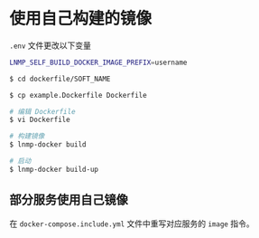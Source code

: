 # 使用自己构建的镜像

`.env` 文件更改以下变量

```bash
LNMP_SELF_BUILD_DOCKER_IMAGE_PREFIX=username
```

```bash
$ cd dockerfile/SOFT_NAME

$ cp example.Dockerfile Dockerfile

# 编辑 Dockerfile
$ vi Dockerfile

# 构建镜像
$ lnmp-docker build

# 启动
$ lnmp-docker build-up
```

## 部分服务使用自己镜像

在 `docker-compose.include.yml` 文件中重写对应服务的 `image` 指令。
